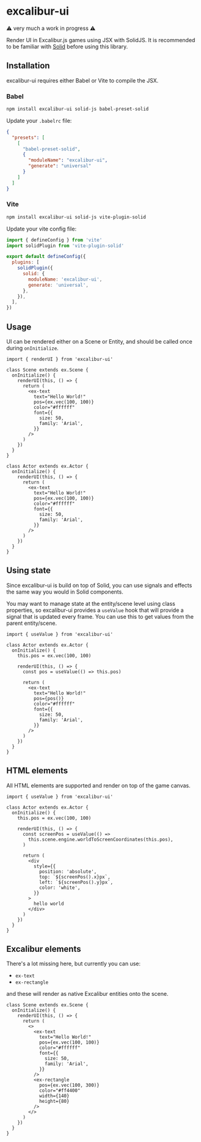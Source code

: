 # excalibur-ui

⚠️ very much a work in progress ⚠️

Render UI in Excalibur.js games using JSX with SolidJS. It is recommended to be familiar with [Solid](https://www.solidjs.com/tutorial/introduction_basics) before using this library.

## Installation

excalibur-ui requires either Babel or Vite to compile the JSX.

### Babel

```bash
npm install excalibur-ui solid-js babel-preset-solid
```

Update your `.babelrc` file:

```json
{
  "presets": [
    [
      "babel-preset-solid",
      {
        "moduleName": "excalibur-ui",
        "generate": "universal"
      }
    ]
  ]
}
```

### Vite

```bash
npm install excalibur-ui solid-js vite-plugin-solid
```

Update your vite config file:

```js
import { defineConfig } from 'vite'
import solidPlugin from 'vite-plugin-solid'

export default defineConfig({
  plugins: [
    solidPlugin({
      solid: {
        moduleName: 'excalibur-ui',
        generate: 'universal',
      },
    }),
  ],
})
```

## Usage

UI can be rendered either on a Scene or Entity, and should be called once during `onInitialize`.

```tsx
import { renderUI } from 'excalibur-ui'

class Scene extends ex.Scene {
  onInitialize() {
    renderUI(this, () => {
      return (
        <ex-text
          text="Hello World!"
          pos={ex.vec(100, 100)}
          color="#ffffff"
          font={{
            size: 50,
            family: 'Arial',
          }}
        />
      )
    })
  }
}

class Actor extends ex.Actor {
  onInitialize() {
    renderUI(this, () => {
      return (
        <ex-text
          text="Hello World!"
          pos={ex.vec(100, 100)}
          color="#ffffff"
          font={{
            size: 50,
            family: 'Arial',
          }}
        />
      )
    })
  }
}
```

## Using state

Since excalibur-ui is build on top of Solid, you can use signals and effects the same way you would in Solid components.

You may want to manage state at the entity/scene level using class properties, so excalibur-ui provides a `useValue` hook that
will provide a signal that is updated every frame. You can use this to get values from the parent entity/scene.

```tsx
import { useValue } from 'excalibur-ui'

class Actor extends ex.Actor {
  onInitialize() {
    this.pos = ex.vec(100, 100)

    renderUI(this, () => {
      const pos = useValue(() => this.pos)

      return (
        <ex-text
          text="Hello World!"
          pos={pos()}
          color="#ffffff"
          font={{
            size: 50,
            family: 'Arial',
          }}
        />
      )
    })
  }
}
```

## HTML elements

All HTML elements are supported and render on top of the game canvas.

```tsx
import { useValue } from 'excalibur-ui'

class Actor extends ex.Actor {
  onInitialize() {
    this.pos = ex.vec(100, 100)

    renderUI(this, () => {
      const screenPos = useValue(() =>
        this.scene.engine.worldToScreenCoordinates(this.pos),
      )

      return (
        <div
          style={{
            position: 'absolute',
            top: `${screenPos().x}px`,
            left: `${screenPos().y}px`,
            color: 'white',
          }}
        >
          hello world
        </div>
      )
    })
  }
}
```

## Excalibur elements

There's a lot missing here, but currently you can use:

- `ex-text`
- `ex-rectangle`

and these will render as native Excalibur entities onto the scene.

```tsx
class Scene extends ex.Scene {
  onInitialize() {
    renderUI(this, () => {
      return (
        <>
          <ex-text
            text="Hello World!"
            pos={ex.vec(100, 100)}
            color="#ffffff"
            font={{
              size: 50,
              family: 'Arial',
            }}
          />
          <ex-rectangle
            pos={ex.vec(100, 300)}
            color="#ff4400"
            width={140}
            height={80}
          />
        </>
      )
    })
  }
}
```

